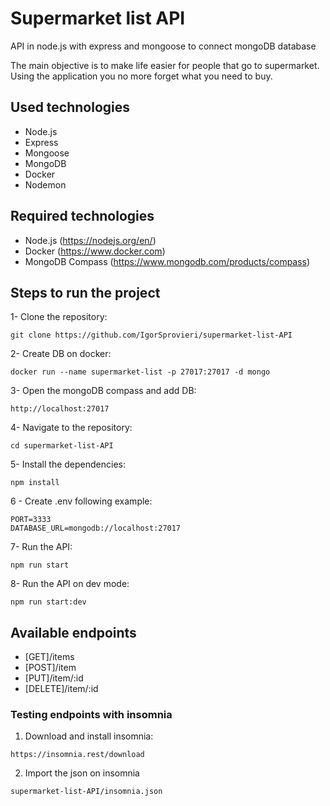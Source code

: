 # Supermarket list API

API in node.js with express and mongoose to connect mongoDB database

The main objective is to make life easier for people that go to supermarket. Using the application you no more forget what you need to buy.

## Used technologies

- Node.js
- Express
- Mongoose
- MongoDB
- Docker
- Nodemon

## Required technologies

- Node.js (https://nodejs.org/en/)
- Docker (https://www.docker.com)
- MongoDB Compass (https://www.mongodb.com/products/compass)

## Steps to run the project

1- Clone the repository:

```
git clone https://github.com/IgorSprovieri/supermarket-list-API
```

2- Create DB on docker:

```
docker run --name supermarket-list -p 27017:27017 -d mongo
```

3- Open the mongoDB compass and add DB:

```
http://localhost:27017
```

4- Navigate to the repository:

```
cd supermarket-list-API
```

5- Install the dependencies:

```
npm install
```

6 - Create .env following example:

```
PORT=3333
DATABASE_URL=mongodb://localhost:27017
```

7- Run the API:

```
npm run start
```

8- Run the API on dev mode:

```
npm run start:dev
```

## Available endpoints

- [GET]/items
- [POST]/item
- [PUT]/item/:id
- [DELETE]/item/:id

### Testing endpoints with insomnia

1. Download and install insomnia:

```
https://insomnia.rest/download
```

2. Import the json on insomnia

```
supermarket-list-API/insomnia.json
```
